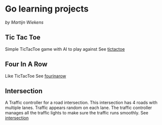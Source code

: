 # Go learning projects
*by Martijn Wiekens*

## Tic Tac Toe
Simple TicTacToe game with AI to play against
See [tictactoe](/tictactoe/README.md)

## Four In A Row
Like TicTacToe
See [fourinarow](/fourinarow/README.md)

## Intersection
A Traffic controller for a road intersection.
This intersection has 4 roads with multiple lanes.
Traffic appears random on each lane.
The traffic controller manages all the traffic lights to make sure the traffic runs smoothly.
See [intersection](/intersection/README.md)
